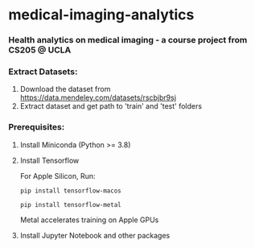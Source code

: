 # medical-imaging-analytics
### Health analytics on medical imaging - a course project from CS205 @ UCLA 

### Extract Datasets:

1. Download the dataset from https://data.mendeley.com/datasets/rscbjbr9sj
2. Extract dataset and get path to 'train' and 'test' folders

### Prerequisites:
1. Install Miniconda (Python >= 3.8)

2. Install Tensorflow

    For Apple Silicon, Run:

    `pip install tensorflow-macos`

    `pip install tensorflow-metal`

    Metal accelerates training on Apple GPUs

3. Install Jupyter Notebook and other packages


